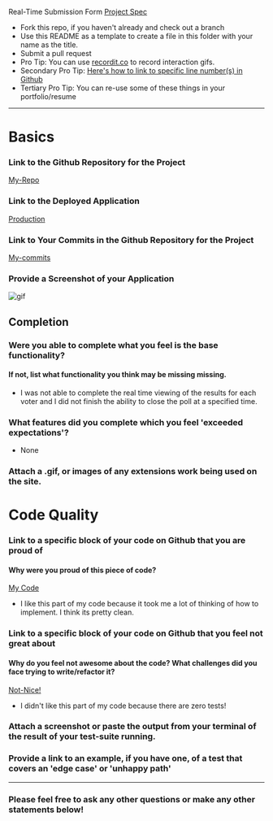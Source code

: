 Real-Time Submission Form
[Project Spec](https://github.com/turingschool/curriculum/blob/master/source/projects/real_time.markdown)

* Fork this repo, if you haven't already and check out a branch
* Use this README as a template to create a file in this folder with your name as the title.
* Submit a pull request
* Pro Tip: You can use [recordit.co](http://recordit.co/) to record interaction gifs.
* Secondary Pro Tip: [Here's how to link to specific line number(s) in Github](http://stackoverflow.com/questions/23821235/how-to-link-to-specific-line-number-on-github)
* Tertiary Pro Tip: You can re-use some of these things in your portfolio/resume

------

# Basics

### Link to the Github Repository for the Project
[My-Repo](https://github.com/rjohnson4444/real-poll)

### Link to the Deployed Application
[Production](https://real-poll-ryan-johnson.herokuapp.com/)

### Link to Your Commits in the Github Repository for the Project
[My-commits](https://github.com/rjohnson4444/real-poll/commits/master)

### Provide a Screenshot of your Application
![gif](http://g.recordit.co/zvDXGMgrPc.gif)

## Completion

### Were you able to complete what you feel is the base functionality?
#### If not, list what functionality you think may be missing missing.

- I was not able to complete the real time viewing of the results for each voter and
  I did not finish the ability to close the poll at a specified time.

### What features did you complete which you feel 'exceeded expectations'?
- None

### Attach a .gif, or images of any extensions work being used on the site.

# Code Quality

### Link to a specific block of your code on Github that you are proud of
#### Why were you proud of this piece of code?
[My Code](https://github.com/rjohnson4444/real-poll/blob/master/server.js#L118)

- I like this part of my code because it took me a lot of thinking of how to implement. I think its pretty clean.

### Link to a specific block of your code on Github that you feel not great about
#### Why do you feel not awesome about the code? What challenges did you face trying to write/refactor it?

[Not-Nice!](https://github.com/rjohnson4444/real-poll/blob/master/test/server-test.js#L5)

- I didn't like this part of my code because there are zero tests!

### Attach a screenshot or paste the output from your terminal of the result of your test-suite running.

### Provide a link to an example, if you have one, of a test that covers an 'edge case' or 'unhappy path'

-----

### Please feel free to ask any other questions or make any other statements below!

